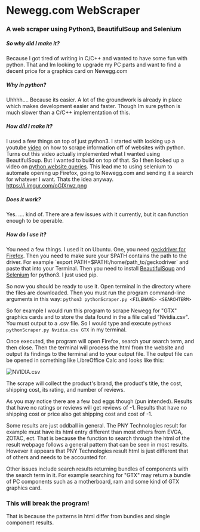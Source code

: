 # Newegg.com WebScraper
### A web scraper using Python3, BeautifulSoup and Selenium

##### So why did I make it?
Because I got tired of writing in C/C++ and wanted to have some fun with python. That and
Im looking to upgrade my PC parts and want to find a decent price for a graphics card on Newegg.com

##### Why in python?
Uhhhh.... Because its easier. A lot of the groundwork is already in place which makes development easier and faster. Though Im sure python is much slower than a C/C++ implementation of this.

##### How did I make it?
I used a few things on top of just python3. I started with looking up a youtube [video](https://www.youtube.com/watch?v=XQgXKtPSzUI&t=1168s) on how to scrape information off of websites with python. Turns out this video actually implemented what I wanted using BeautifulSoup. But I wanted to build on top of that. So I then looked up a video on [python website queries](https://www.youtube.com/watch?v=EELySnTPeyw). This lead me to using selenium to automate opening up Firefox, going to Newegg.com and sending it a search for whatever I want. Thats the idea anyway.
https://i.imgur.com/oGIXrwz.png
##### Does it work?
Yes. .... kind of.  There are a few issues with it currently, but it can function enough to be operable.

##### How do I use it? 
You need a few things. I used it on Ubuntu. One, you need [geckdriver for Firefox](https://github.com/mozilla/geckodriver/releases/tag/v0.19.1). Then you need to make sure your $PATH contains the path to the driver. For example `export PATH=$PATH:/home/path_to/geckodriver` and paste that into your Terminal. Then you need to install [BeautifulSoup](https://www.crummy.com/software/BeautifulSoup/bs4/doc/#installing-beautiful-soup) and [Selenium](https://pypi.python.org/pypi/selenium) for python3. I just used pip. 

So now you should be ready to use it. Open terminal in the directory where the files are downloaded. Then you must run the program command-line arguments in this way: `python3 pythonScraper.py <FILENAME> <SEARCHTERM>`

So for example I would run this program to scrape Newegg for "GTX" graphics cards and to store the data found in the a file called "Nvidia.csv". You must output to a .csv file. So I would type and execute `python3 pythonScraper.py Nvidia.csv GTX` in my terminal. 

Once executed, the program will open Firefox, search your search term, and then close. Then the terminal will process the html from the website and output its findings to the terminal and to your output file. The output file can be opened in something like LibreOffice Calc and looks like this:

![NVIDIA.csv](https://i.imgur.com/oGIXrwz.png)

The scrape will collect the product's brand, the product's title, the cost, shipping cost, its rating, and number of reviews.

As you may notice there are a few bad eggs though (pun intended). Results that have no ratings or reviews will get reviews of -1. Results that have no shipping cost or price also get shipping cost and cost of -1.

Some results are just oddball in general. The PNY Technologies result for example must have its html entry different than most others from EVGA, ZOTAC, ect. That is because the function to search through the html of the result webpage follows a general pattern that can be seen in most results. However it appears that PNY Technologies result html is just different that of others and needs to be accounted for. 

Other issues include search results returning bundles of components with the search term in it. For example searching for "GTX" may return a bundle of PC components such as a motherboard, ram and some kind of GTX graphics card. 

### This will break the program!

That is because the patterns in html differ from bundles and single component results. 

